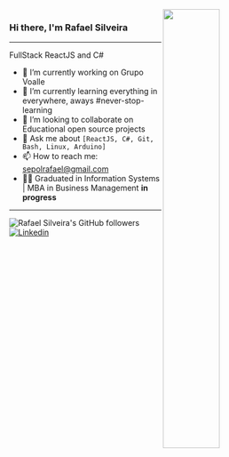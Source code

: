 <img align="right" width="45%" height="auto" src="https://www.mygo.ge/uploads/blog/1584023795.jpg">

### Hi there, I'm Rafael Silveira

---

FullStack ReactJS and C#

- 💼 I’m currently working on Grupo Voalle
- 🚀 I’m currently learning everything in everywhere, aways #never-stop-learning
- 👯 I’m looking to collaborate on Educational open source projects
- 💬 Ask me about `[ReactJS, C#, Git, Bash, Linux, Arduino]`
- 📫 How to reach me: sepolrafael@gmail.com
- 👨‍🎓 Graduated in Information Systems | MBA in Business Management **in progress** 

<!-- <p align='center'>
    <img src="https://github-readme-stats.vercel.app/api?username=RafaelLSilveira&show_icons=true&theme=tokyonight">
</p> -->

---
![Rafael Silveira's GitHub followers](https://img.shields.io/github/followers/RafaelLSilveira?style=flat&labelColor=0D0D0D&logo=Github&Color=white)
[![Linkedin](https://img.shields.io/badge/-LinkedIn-0D0D0D?style=flat&labelColor=0D0D0D&logo=Linkedin&Color=white)](https://www.linkedin.com/in/rafael-lopes-silveira-aa07209a)
